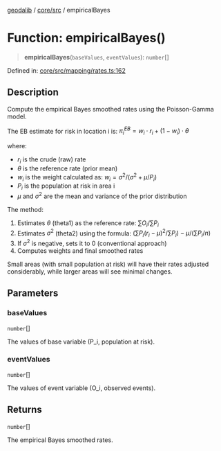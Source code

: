 [geodalib](../../../modules.md) / [core/src](../index.md) / empiricalBayes

# Function: empiricalBayes()

> **empiricalBayes**(`baseValues`, `eventValues`): `number`[]

Defined in: [core/src/mapping/rates.ts:162](https://github.com/GeoDaCenter/geoda-lib/blob/fd732718ef3d9fb5e87d0aa5ef9ee659a7cf3f31/js/packages/core/src/mapping/rates.ts#L162)

## Description
Compute the empirical Bayes smoothed rates using the Poisson-Gamma model.

The EB estimate for risk in location i is:
$\pi_i^{EB} = w_i \cdot r_i + (1 - w_i) \cdot \theta$

where:
- $r_i$ is the crude (raw) rate
- $\theta$ is the reference rate (prior mean)
- $w_i$ is the weight calculated as: $w_i = \sigma^2/(\sigma^2 + \mu/P_i)$
- $P_i$ is the population at risk in area i
- $\mu$ and $\sigma^2$ are the mean and variance of the prior distribution

The method:
1. Estimates $\theta$ (theta1) as the reference rate: $\sum O_i/\sum P_i$
2. Estimates $\sigma^2$ (theta2) using the formula: $(\sum P_i(r_i - \mu)^2/\sum P_i) - \mu/(\sum P_i/n)$
3. If $\sigma^2$ is negative, sets it to 0 (conventional approach)
4. Computes weights and final smoothed rates

Small areas (with small population at risk) will have their rates adjusted considerably,
while larger areas will see minimal changes.

## Parameters

### baseValues

`number`[]

The values of base variable (P_i, population at risk).

### eventValues

`number`[]

The values of event variable (O_i, observed events).

## Returns

`number`[]

The empirical Bayes smoothed rates.

